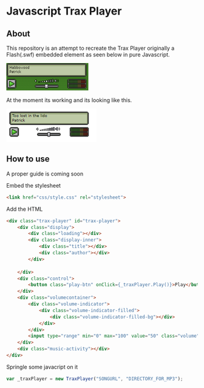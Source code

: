 # Javascript Trax Player
## About
This repository is an attempt to recreate the Trax Player originally a Flash(.swf) embedded element as seen below in pure Javascript. 

![TraxPlayer](images/trax.png)


At the moment its working and its looking like this.

![TraxPlayer](images/trax-pure-javascript.png)


## How to use 

A proper guide is coming soon

Embed the stylesheet

```html
<link href="css/style.css" rel="stylesheet">
```

Add the HTML

```html
<div class="trax-player" id="trax-player">
    <div class="display">
        <div class="loading"></div>
        <div class="display-inner">
            <div class="title"></div>
            <div class="author"></div>
        </div>

    </div>
    <div class="control">
        <button class="play-btn" onClick={_traxPlayer.Play()}>Play</button>
    </div>
    <div class="volumecontainer">
        <div class="volume-indicator">
            <div class="volume-indicator-filled">
                <div class="volume-indicator-filled-bg"></div>
            </div>
        </div>
        <input type="range" min="0" max="100" value="50" class="volume">
    </div>
    <div class="music-activity"></div>
</div>
```

Springle some javacript on it 

```javascript
var _traxPlayer = new TraxPlayer("SONGURL", "DIRECTORY_FOR_MP3"); 
```
